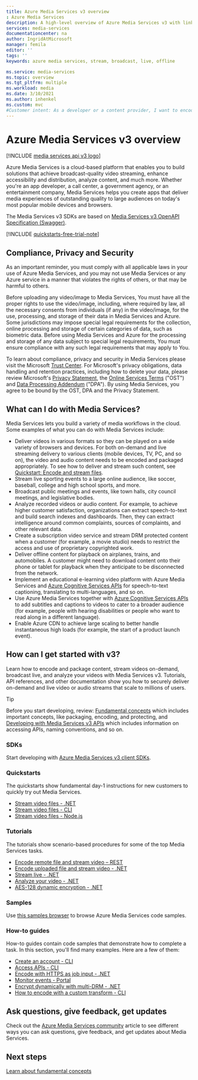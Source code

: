 ```yaml
---
title: Azure Media Services v3 overview
: Azure Media Services
description: A high-level overview of Azure Media Services v3 with links to quickstarts, tutorials, and code samples.
services: media-services
documentationcenter: na
author: IngridAtMicrosoft
manager: femila
editor: ''
tags: ''
keywords: azure media services, stream, broadcast, live, offline

ms.service: media-services
ms.topic: overview
ms.tgt_pltfrm: multiple
ms.workload: media
ms.date: 3/10/2021
ms.author: inhenkel
ms.custom: mvc
#Customer intent: As a developer or a content provider, I want to encode, stream (on demand or live), analyze my media content so that my customers can: view the content on a wide variety of browsers and devices, gain valuable insights from recorded content.
---
```


# Azure Media Services v3 overview

[!INCLUDE [media services api v3 logo](./includes/v3-hr.md)]

Azure Media Services is a cloud-based platform that enables you to build solutions that achieve broadcast-quality video streaming, enhance accessibility and distribution, analyze content, and much more. Whether you're an app developer, a call center, a government agency, or an entertainment company, Media Services helps you create apps that deliver media experiences of outstanding quality to large audiences on today's most popular mobile devices and browsers.

The Media Services v3 SDKs are based on [Media Services v3 OpenAPI Specification (Swagger)](https://aka.ms/ams-v3-rest-sdk).

[!INCLUDE [quickstarts-free-trial-note](../../../includes/quickstarts-free-trial-note.md)]

## Compliance, Privacy and Security

As an important reminder, you must comply with all applicable laws in your use of Azure Media Services, and you may not use Media Services or any Azure service in a manner that violates the rights of others, or that may be harmful to others.

Before uploading any video/image to Media Services, You must have all the proper rights to use the video/image, including, where required by law, all the necessary consents from individuals (if any) in the video/image, for the use, processing, and storage of their data in Media Services and Azure. Some jurisdictions may impose special legal requirements for the collection, online processing and storage of certain categories of data, such as biometric data. Before using Media Services and Azure for the processing and storage of any data subject to special legal requirements, You must ensure compliance with any such legal requirements that may apply to You.

To learn about compliance, privacy and security in Media Services please visit the Microsoft [Trust Center](https://www.microsoft.com/trust-center/?rtc=1). For Microsoft's privacy obligations, data handling and retention practices, including how to delete your data, please review Microsoft's [Privacy Statement](https://privacy.microsoft.com/PrivacyStatement), the [Online Services Terms](https://www.microsoft.com/licensing/product-licensing/products?rtc=1) ("OST") and [Data Processing Addendum](https://www.microsoftvolumelicensing.com/DocumentSearch.aspx?Mode=3&DocumentTypeId=67) ("DPA"). By using Media Services, you agree to be bound by the OST, DPA and the Privacy Statement.
 
## What can I do with Media Services?

Media Services lets you build a variety of media workflows in the cloud. Some examples of what you can do with Media Services include:

* Deliver videos in various formats so they can be played on a wide variety of browsers and devices. For both on-demand and live streaming delivery to various clients (mobile devices, TV, PC, and so on), the video and audio content needs to be encoded and packaged appropriately. To see how to deliver and stream such content, see [Quickstart: Encode and stream files](stream-files-dotnet-quickstart.md).
* Stream live sporting events to a large online audience, like soccer, baseball, college and high school sports, and more.
* Broadcast public meetings and events, like town halls, city council meetings, and legislative bodies.
* Analyze recorded videos or audio content. For example, to achieve higher customer satisfaction, organizations can extract speech-to-text and build search indexes and dashboards. Then, they can extract intelligence around common complaints, sources of complaints, and other relevant data.
* Create a subscription video service and stream DRM protected content when a customer (for example, a movie studio) needs to restrict the access and use of proprietary copyrighted work.
* Deliver offline content for playback on airplanes, trains, and automobiles. A customer might need to download content onto their phone or tablet for playback when they anticipate to be disconnected from the network.
* Implement an educational e-learning video platform with Azure Media Services and [Azure Cognitive Services APIs](../../index.yml?pivot=products&panel=ai) for speech-to-text captioning, translating to multi-languages, and so on.
* Use Azure Media Services together with [Azure Cognitive Services APIs](../../index.yml?pivot=products&panel=ai) to add subtitles and captions to videos to cater to a broader audience (for example, people with hearing disabilities or people who want to read along in a different language).
* Enable Azure CDN to achieve large scaling to better handle instantaneous high loads (for example, the start of a product launch event).

## How can I get started with v3?

Learn how to encode and package content, stream videos on-demand, broadcast live, and analyze your videos with Media Services v3. Tutorials, API references, and other documentation show you how to securely deliver on-demand and live video or audio streams that scale to millions of users.

> [!TIP]
> Before you start developing, review: [Fundamental concepts](concepts-overview.md) which includes important concepts, like packaging, encoding, and protecting, and [Developing with Media Services v3 APIs](media-services-apis-overview.md) which includes information on accessing APIs, naming conventions, and so on.

### SDKs

Start developing with [Azure Media Services v3 client SDKs](media-services-apis-overview.md#sdks).

### Quickstarts  

The quickstarts show fundamental day-1 instructions for new customers to quickly try out Media Services.

* [Stream video files - .NET](stream-files-dotnet-quickstart.md)
* [Stream video files - CLI](stream-files-cli-quickstart.md)
* [Stream video files - Node.js](stream-files-nodejs-quickstart.md)

### Tutorials

The tutorials show scenario-based procedures for some of the top Media Services tasks.

* [Encode remote file and stream video – REST](stream-files-tutorial-with-rest.md)
* [Encode uploaded file and stream video - .NET](stream-files-tutorial-with-api.md)
* [Stream live - .NET](stream-live-tutorial-with-api.md)
* [Analyze your video - .NET](analyze-videos-tutorial.md)
* [AES-128 dynamic encryption - .NET](drm-playready-license-template-concept.md)

### Samples

Use [this samples browser](/samples/browse/?products=azure-media-services) to browse Azure Media Services code samples.

### How-to guides

How-to guides contain code samples that demonstrate how to complete a task. In this section, you'll find many examples. Here are a few of them:

* [Create an account - CLI](./account-create-how-to.md)
* [Access APIs - CLI](./access-api-howto.md)
* [Encode with HTTPS as job input - .NET](job-input-from-http-how-to.md)  
* [Monitor events - Portal](monitoring/monitor-events-portal-how-to.md)
* [Encrypt dynamically with multi-DRM - .NET](drm-protect-with-drm-tutorial.md) 
* [How to encode with a custom transform - CLI](transform-custom-preset-cli-how-to.md)

## Ask questions, give feedback, get updates

Check out the [Azure Media Services community](media-services-community.md) article to see different ways you can ask questions, give feedback, and get updates about Media Services.

## Next steps

[Learn about fundamental concepts](concepts-overview.md)
